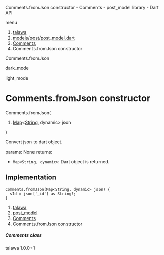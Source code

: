 




Comments.fromJson constructor - Comments - post\_model library - Dart API







menu

1. [talawa](../../index.html)
2. [models/post/post\_model.dart](../../file-___home_harshil_Desktop_open-source_palisadoes_talawa_lib_models_post_post_model/)
3. [Comments](../../file-___home_harshil_Desktop_open-source_palisadoes_talawa_lib_models_post_post_model/Comments-class.html)
4. Comments.fromJson constructor

Comments.fromJson


dark\_mode

light\_mode




# Comments.fromJson constructor


Comments.fromJson(

1. [Map](https://api.flutter.dev/flutter/dart-core/Map-class.html)<[String](https://api.flutter.dev/flutter/dart-core/String-class.html), dynamic> json

)

Convert json to dart object.

params:
None
returns:

* `Map<String, dynamic>`: Dart object is returned.

## Implementation

```
Comments.fromJson(Map<String, dynamic> json) {
  sId = json['_id'] as String?;
}
```

 


1. [talawa](../../index.html)
2. [post\_model](../../file-___home_harshil_Desktop_open-source_palisadoes_talawa_lib_models_post_post_model/)
3. [Comments](../../file-___home_harshil_Desktop_open-source_palisadoes_talawa_lib_models_post_post_model/Comments-class.html)
4. Comments.fromJson constructor

##### Comments class





talawa
1.0.0+1






